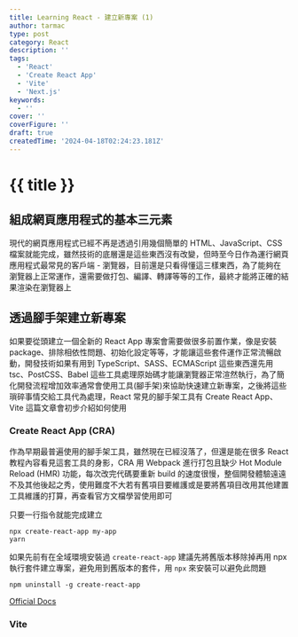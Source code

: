```yaml
---
title: Learning React - 建立新專案 (1)
author: tarmac
type: post
category: React
description: ''
tags:
  - 'React'
  - 'Create React App'
  - 'Vite'
  - 'Next.js'
keywords:
  - ''
cover: ''
coverFigure: ''
draft: true
createdTime: '2024-04-18T02:24:23.181Z'
---
```


# {{ title }}

## 組成網頁應用程式的基本三元素

現代的網頁應用程式已經不再是透過引用幾個簡單的 HTML、JavaScript、CSS 檔案就能完成，雖然技術的底層還是這些東西沒有改變，但時至今日作為運行網頁應用程式最常見的客戶端 - 瀏覽器，目前還是只看得懂這三樣東西，為了能夠在瀏覽器上正常運作，還需要做打包、編譯、轉譯等等的工作，最終才能將正確的結果渲染在瀏覽器上

## 透過腳手架建立新專案

如果要從頭建立一個全新的 React App 專案會需要做很多前置作業，像是安裝 package、排除相依性問題、初始化設定等等，才能讓這些套件運作正常流暢啟動，開發技術如果有用到 TypeScript、SASS、ECMAScript 這些東西還先用 tsc、PostCSS、Babel 這些工具處理原始碼才能讓瀏覽器正常渲然執行，為了簡化開發流程增加效率通常會使用工具(腳手架)來協助快速建立新專案，之後將這些瑣碎事情交給工具代為處理，React 常見的腳手架工具有 Create React App、Vite 這篇文章會初步介紹如何使用

### Create React App (CRA)

作為早期最普遍使用的腳手架工具，雖然現在已經沒落了，但還是能在很多 React 教程內容看見這套工具的身影，CRA 用 Webpack 進行打包且缺少 Hot Module Reload (HMR) 功能，每次改完代碼要重新 build 的速度很慢，整個開發體驗遠遠不及其他後起之秀，使用難度不大若有舊項目要維護或是要將舊項目改用其他建置工具維護的打算，再查看官方文檔學習使用即可

只要一行指令就能完成建立

```shell
npx create-react-app my-app
yarn
```

如果先前有在全域環境安裝過 `create-react-app` 建議先將舊版本移除掉再用 npx 執行套件建立專案，避免用到舊版本的套件，用 `npx` 來安裝可以避免此問題

```shell
npm uninstall -g create-react-app
```

[Official Docs](https://create-react-app.dev/docs/getting-started)

### Vite

